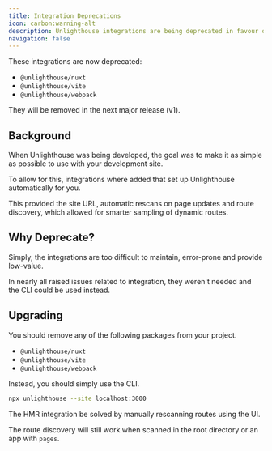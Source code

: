 ```yaml
---
title: Integration Deprecations
icon: carbon:warning-alt
description: Unlighthouse integrations are being deprecated in favour of the CLI.
navigation: false
---
```


These integrations are now deprecated:
- `@unlighthouse/nuxt`
- `@unlighthouse/vite`
- `@unlighthouse/webpack`

They will be removed in the next major release (v1).

## Background

When Unlighthouse was being developed, the goal was to make it as simple as possible to use with your development site.

To allow for this,
integrations
where added that set up Unlighthouse automatically for you.

This provided the site URL, automatic rescans on page updates and route discovery, which allowed for smarter sampling of dynamic routes.

## Why Deprecate?

Simply, the integrations are too difficult to maintain, error-prone and provide low-value.

In nearly all raised issues related to integration, they weren't needed and the CLI could be used instead.

## Upgrading

You should remove any of the following packages from your project.

- `@unlighthouse/nuxt`
- `@unlighthouse/vite`
- `@unlighthouse/webpack`

Instead, you should simply use the CLI.

```bash
npx unlighthouse --site localhost:3000
```

The HMR integration be solved by manually rescanning routes using the UI.

The route discovery
will still work when scanned in the root directory or an app with `pages`.
